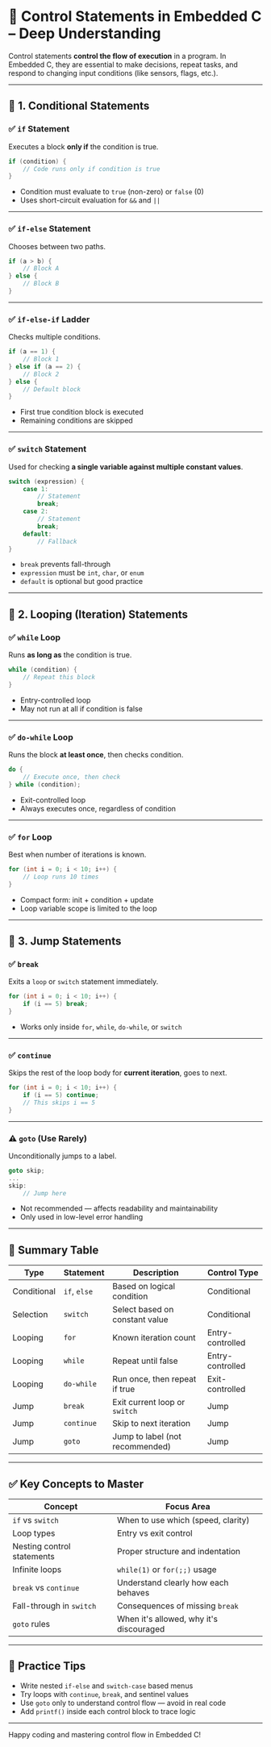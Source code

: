# 🔧 Control Statements in Embedded C – Deep Understanding

Control statements **control the flow of execution** in a program. In Embedded C, they are essential to make decisions, repeat tasks, and respond to changing input conditions (like sensors, flags, etc.).

---

## 🔹 1. Conditional Statements

### ✅ `if` Statement
Executes a block **only if** the condition is true.

```c
if (condition) {
    // Code runs only if condition is true
}
```

- Condition must evaluate to `true` (non-zero) or `false` (0)
- Uses short-circuit evaluation for `&&` and `||`

---

### ✅ `if-else` Statement
Chooses between two paths.

```c
if (a > b) {
    // Block A
} else {
    // Block B
}
```

---

### ✅ `if-else-if` Ladder
Checks multiple conditions.

```c
if (a == 1) {
    // Block 1
} else if (a == 2) {
    // Block 2
} else {
    // Default block
}
```

- First true condition block is executed
- Remaining conditions are skipped

---

### ✅ `switch` Statement
Used for checking **a single variable against multiple constant values**.

```c
switch (expression) {
    case 1:
        // Statement
        break;
    case 2:
        // Statement
        break;
    default:
        // Fallback
}
```

- `break` prevents fall-through
- `expression` must be `int`, `char`, or `enum`
- `default` is optional but good practice

---

## 🔹 2. Looping (Iteration) Statements

### ✅ `while` Loop
Runs **as long as** the condition is true.

```c
while (condition) {
    // Repeat this block
}
```

- Entry-controlled loop
- May not run at all if condition is false

---

### ✅ `do-while` Loop
Runs the block **at least once**, then checks condition.

```c
do {
    // Execute once, then check
} while (condition);
```

- Exit-controlled loop
- Always executes once, regardless of condition

---

### ✅ `for` Loop
Best when number of iterations is known.

```c
for (int i = 0; i < 10; i++) {
    // Loop runs 10 times
}
```

- Compact form: init + condition + update
- Loop variable scope is limited to the loop

---

## 🔹 3. Jump Statements

### ✅ `break`
Exits a `loop` or `switch` statement immediately.

```c
for (int i = 0; i < 10; i++) {
    if (i == 5) break;
}
```

- Works only inside `for`, `while`, `do-while`, or `switch`

---

### ✅ `continue`
Skips the rest of the loop body for **current iteration**, goes to next.

```c
for (int i = 0; i < 10; i++) {
    if (i == 5) continue;
    // This skips i == 5
}
```

---

### ⚠️ `goto` (Use Rarely)
Unconditionally jumps to a label.

```c
goto skip;
...
skip:
    // Jump here
```

- Not recommended — affects readability and maintainability
- Only used in low-level error handling

---

## 🧠 Summary Table

| Type        | Statement     | Description                        | Control Type     |
|-------------|---------------|------------------------------------|------------------|
| Conditional | `if`, `else`  | Based on logical condition         | Conditional      |
| Selection   | `switch`      | Select based on constant value     | Conditional      |
| Looping     | `for`         | Known iteration count              | Entry-controlled |
| Looping     | `while`       | Repeat until false                 | Entry-controlled |
| Looping     | `do-while`    | Run once, then repeat if true      | Exit-controlled  |
| Jump        | `break`       | Exit current loop or `switch`      | Jump             |
| Jump        | `continue`    | Skip to next iteration             | Jump             |
| Jump        | `goto`        | Jump to label (not recommended)    | Jump             |

---

## ✅ Key Concepts to Master

| Concept                       | Focus Area                              |
|------------------------------|------------------------------------------|
| `if` vs `switch`             | When to use which (speed, clarity)       |
| Loop types                   | Entry vs exit control                    |
| Nesting control statements   | Proper structure and indentation         |
| Infinite loops               | `while(1)` or `for(;;)` usage            |
| `break` vs `continue`        | Understand clearly how each behaves      |
| Fall-through in `switch`     | Consequences of missing `break`          |
| `goto` rules                 | When it's allowed, why it's discouraged  |

---

## 🧪 Practice Tips

- Write nested `if-else` and `switch-case` based menus
- Try loops with `continue`, `break`, and sentinel values
- Use `goto` only to understand control flow — avoid in real code
- Add `printf()` inside each control block to trace logic

---

Happy coding and mastering control flow in Embedded C!
